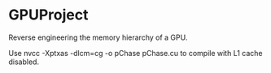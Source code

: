 # GPUProject
Reverse engineering the memory hierarchy of a GPU.

Use nvcc -Xptxas -dlcm=cg -o pChase pChase.cu to compile with L1 cache disabled.
